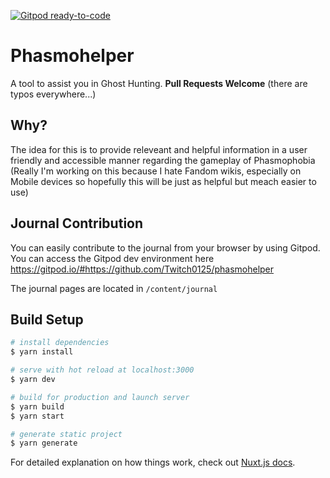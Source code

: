 [![Gitpod ready-to-code](https://img.shields.io/badge/Gitpod-ready--to--code-blue?logo=gitpod)](https://gitpod.io/#https://github.com/Twitch0125/phasmohelper)

# Phasmohelper
A tool to assist you in Ghost Hunting.
**Pull Requests Welcome** (there are typos everywhere...)

## Why?
The idea for this is to provide releveant and helpful information in a user friendly and accessible manner regarding the gameplay of Phasmophobia
(Really I'm working on this because I hate Fandom wikis, especially on Mobile devices so hopefully this will be just as helpful but meach easier to use)

## Journal Contribution
You can easily contribute to the journal from your browser by using Gitpod. You can access the Gitpod dev environment here https://gitpod.io/#https://github.com/Twitch0125/phasmohelper

The journal pages are located in `/content/journal`

## Build Setup

```bash
# install dependencies
$ yarn install

# serve with hot reload at localhost:3000
$ yarn dev

# build for production and launch server
$ yarn build
$ yarn start

# generate static project
$ yarn generate
```

For detailed explanation on how things work, check out [Nuxt.js docs](https://nuxtjs.org).
